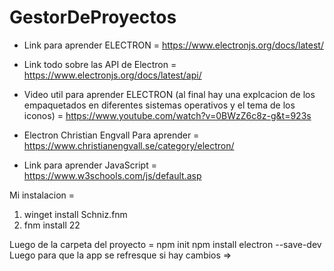 # GestorDeProyectos

- Link para aprender ELECTRON  = https://www.electronjs.org/docs/latest/

- Link todo sobre las API de Electron = https://www.electronjs.org/docs/latest/api/

- Video util para aprender ELECTRON
  (al final hay una explcacion de los empaquetados en diferentes sistemas operativos
  y el tema de los iconos)
  = https://www.youtube.com/watch?v=0BWzZ6c8z-g&t=923s

- Electron Christian Engvall Para aprender = https://www.christianengvall.se/category/electron/

- Link para aprender JavaScript = https://www.w3schools.com/js/default.asp 


Mi instalacion = 
1) winget install Schniz.fnm
2) fnm install 22

Luego de la carpeta del proyecto = 
npm init
npm install electron --save-dev
Luego para que la app se refresque si hay cambios => 
